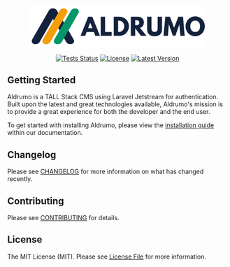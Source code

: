 <p align="center"><a href="https://aldrumo.com" target="_blank"><img src="https://raw.githubusercontent.com/Aldrumo/logos/65422f8d57b70166be8f02b1e0862fbf19c7426c/svg/Logo%20-%20Standard.svg" width="400"></a></p>

<p align="center">
<a href="https://github.com/Aldrumo/core/actions/workflows/tests.yml"><img src="https://github.com/aldrumo/core/actions/workflows/tests.yml/badge.svg?branch=main" alt="Tests Status"></a>
<a href="https://packagist.org/packages/aldrumo/core"><img src="https://img.shields.io/packagist/l/aldrumo/core" alt="License"></a>
<a href="https://packagist.org/packages/aldrumo/core"><img src="https://img.shields.io/packagist/v/aldrumo/core" alt="Latest Version"></a>
</p>

## Getting Started

Aldrumo is a TALL Stack CMS using Laravel Jetstream for authentication. Built upon the latest and great technologies available, Aldrumo's mission is to provide a great experience for both the developer and the end user.

To get started with installing Aldrumo, please view the [installation guide](https://aldrumo.com/docs) within our documentation.

## Changelog

Please see [CHANGELOG](CHANGELOG.md) for more information on what has changed recently.

## Contributing

Please see [CONTRIBUTING](CONTRIBUTING.md) for details.

## License

The MIT License (MIT). Please see [License File](LICENSE.md) for more information.
